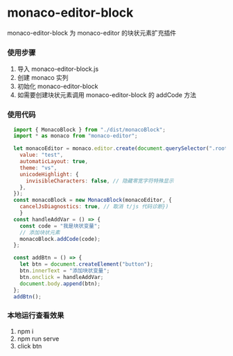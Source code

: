 <!--
 * @Editor: chenqy
 * @Description:
 * @Date: 2023-04-07 18:16:32
 * @LastEditors: Chenqy
 * @LastEditTime: 2024-03-05 11:06:07
-->

# monaco-editor-block

monaco-editor-block 为 monaco-editor 的块状元素扩充插件

### 使用步骤

1. 导入 monaco-editor-block.js
2. 创建 monaco 实列
3. 初始化 monaco-editor-block
4. 如需要创建块状元素调用 monaco-editor-block 的 addCode 方法

### 使用代码

```javascript
  import { MonacoBlock } from "./dist/monacoBlock";
  import * as monaco from "monaco-editor";

  let monacoEditor = monaco.editor.create(document.querySelector(".root"), {
    value: "test",
    automaticLayout: true,
    theme: "vs",
    unicodeHighlight: {
      invisibleCharacters: false, // 隐藏零宽字符特殊显示
    },
  });
  const monacoBlock = new MonacoBlock(monacoEditor, {
    cancelJsDiagnostics: true, // 取消 t/js 代码诊断})
    }
  const handleAddVar = () => {
    const code = "我是块状变量";
    // 添加块状元素
    monacoBlock.addCode(code);
  };

  const addBtn = () => {
    let btn = document.createElement("button");
    btn.innerText = "添加块状变量";
    btn.onclick = handleAddVar;
    document.body.append(btn);
  };
  addBtn();
```

### 本地运行查看效果

1. npm i
2. npm run serve
3. click btn
